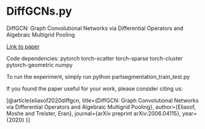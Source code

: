 # DiffGCNs.py
DiffGCN: Graph Convolutional Networks via Differential Operators and Algebraic Multigrid Pooling

[Link to paper](https://arxiv.org/abs/2006.04115)


Code dependencies:
pytorch
torch-scatter
torch-sparse
torch-cluster
pytorch-geometric 
numpy


To run the experiment, simply run python partsegmentation_train_test.py 


If you found the paper useful for your work, please consider citing us:

[@article{eliasof2020diffgcn,
  title={DiffGCN: Graph Convolutional Networks via Differential Operators and Algebraic Multigrid Pooling},
  author={Eliasof, Moshe and Treister, Eran},
  journal={arXiv preprint arXiv:2006.04115},
  year={2020}
}]
